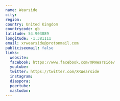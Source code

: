 ```yaml
---
name: Wearside
city:
region:
country: United Kingdom
countrycode: gb
latitude: 54.903889
longitude: -1.381111
email: xrwearside@protonmail.com
publiciseemail: false
links:
  website:
  facebook: https://www.facebook.com/XRWearside/
  youtube:
  twitter: https://twitter.com/XRWearside
  instagram:
  diaspora:
  peertube:
  mastodon:
---
```

